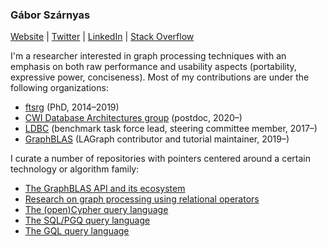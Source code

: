 ### Gábor Szárnyas

[Website](https://szarnyasg.github.io/) | [Twitter](https://twitter.com/szarnyasg) | [LinkedIn](https://www.linkedin.com/in/szarnyasg/) | [Stack Overflow](https://stackoverflow.com/users/3580502/gabor-szarnyas)

I'm a researcher interested in graph processing techniques with an emphasis on both raw performance and usability aspects (portability, expressive power, conciseness).
Most of my contributions are under the following organizations:

* [ftsrg](https://github.com/ftsrg) (PhD, 2014–2019)
* [CWI Database Architectures group](https://github.com/cwida) (postdoc, 2020–)
* [LDBC](https://github.com/ldbc/) (benchmark task force lead, steering committee member, 2017–)
* [GraphBLAS](https://github.com/GraphBLAS/) (LAGraph contributor and tutorial maintainer, 2019–)

I curate a number of repositories with pointers centered around a certain technology or algorithm family:

* [The GraphBLAS API and its ecosystem](https://github.com/GraphBLAS/GraphBLAS-Pointers)
* [Research on graph processing using relational operators](https://github.com/szarnyasg/relational-graph-processing)
* [The (open)Cypher query language](https://github.com/szarnyasg/awesome-cypher)
* [The SQL/PGQ query language](https://github.com/szarnyasg/sql-pgq-pointers)
* [The GQL query language](https://github.com/szarnyasg/gql-pointers)
